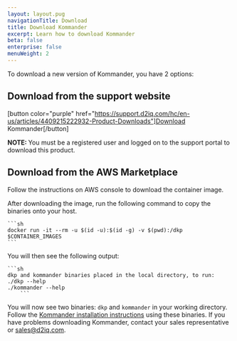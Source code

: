 ```yaml
---
layout: layout.pug
navigationTitle: Download
title: Download Kommander
excerpt: Learn how to download Kommander
beta: false
enterprise: false
menuWeight: 2
---
```


<!-- markdownlint-disable MD034 -->

To download a new version of Kommander, you have 2 options:

## Download from the support website

[button color="purple" href="https://support.d2iq.com/hc/en-us/articles/4409215222932-Product-Downloads"]Download Kommander[/button]

<p class="message--note"><strong>NOTE: </strong>You must be a registered user and logged on to the support portal to download this product.<p/> 

## Download from the AWS Marketplace

Follow the instructions on AWS console to download the container image. 

After downloading the image, run the following command to copy the binaries onto your host.

    ```sh
    docker run -it --rm -u $(id -u):$(id -g) -v $(pwd):/dkp $CONTAINER_IMAGES
    ```
You will then see the following output:
    
    ```sh
    dkp and kommander binaries placed in the local directory, to run:
    ./dkp --help
    ./kommander --help
        ```
You will now see two binaries: `dkp` and `kommander` in your working directory. Follow the [Kommander installation instructions](../install/) using these binaries. If you have problems downloading Kommander, contact your sales representative or <a href="mailto:sales@d2iq.com">sales@d2iq.com</a>.</p>
